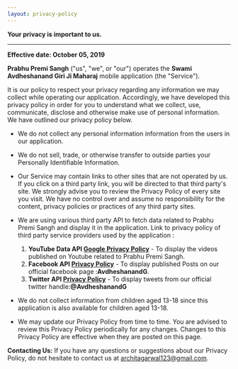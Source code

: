 ```yaml
---
layout: privacy-policy
---
```


**Your privacy is important to us.**

* * *
**Effective date: October 05, 2019**

**Prabhu Premi Sangh** ("us", "we", or "our") operates the **Swami Avdheshanand Giri Ji Maharaj** mobile application (the "Service").

It is our policy to respect your privacy regarding any information we may collect while operating our application. Accordingly, we have developed this privacy policy in order for you to understand what we collect, use, communicate, disclose and otherwise make use of personal information. We have outlined our privacy policy below.

*   We do not collect any personal information information from the users in our application.

*   We do not sell, trade, or otherwise transfer to outside parties your Personally Identifiable Information.

*   Our Service may contain links to other sites that are not operated by us. If you click on a third party link, you will be directed to that third party's site. We strongly advise you to review the Privacy Policy of every site you visit. We have no control over and assume no responsibility for the content, privacy policies or practices of any third party sites.

*   We are using various third party API to fetch data related to Prabhu Premi Sangh and display it in the application. Link to privacy policy of third party service providers used by the application :
     1. **YouTube Data API [Google Privacy Policy](http://www.google.com/policies/privacy)** - To display the videos published on Youtube related to Prabhu Premi Sangh.
     2. **Facebook API [Privacy Policy](https://www.facebook.com/policy.php)** - To display published Posts on our official facebook page :**AvdheshanandG**.
     3. **Twitter API [Privacy Policy](https://twitter.com/privacy)** - To display tweets from our official twitter handle:**@AvdheshanandG**

*   We do not collect information from children aged 13-18 since this application is also available for children aged 13-18.

*   We may update our Privacy Policy from time to time. You are advised to review this Privacy Policy periodically for any changes. Changes to this Privacy Policy are effective when they are posted on this page.

**Contacting Us:** 
If you have any questions or suggestions about our Privacy Policy, do not hesitate to contact us at architagarwal123@gmail.com.
      
